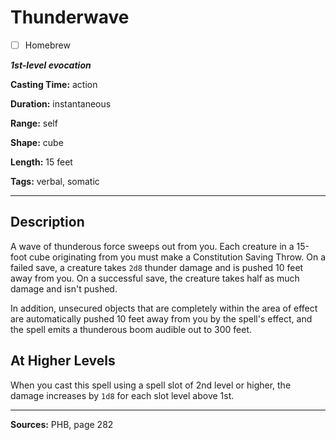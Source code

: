 # Thunderwave

- [ ] Homebrew

***1st-level evocation***

**Casting Time:** action

**Duration:** instantaneous

**Range:** self

**Shape:** cube

**Length:** 15 feet

**Tags:** verbal, somatic

---

## Description
A wave of thunderous force sweeps out from you.
Each creature in a 15-foot cube originating from you must make a Constitution Saving Throw.
On a failed save, a creature takes `2d8` thunder damage and is pushed 10 feet away from you.
On a successful save, the creature takes half as much damage and isn't pushed.

In addition, unsecured objects that are completely within the area of effect are automatically pushed 10 feet away from you by the spell's effect, and the spell emits a thunderous boom audible out to 300 feet.

## At Higher Levels
When you cast this spell using a spell slot of 2nd level or higher, the damage increases by `1d8` for each slot level above 1st.

---

**Sources:** PHB, page 282
